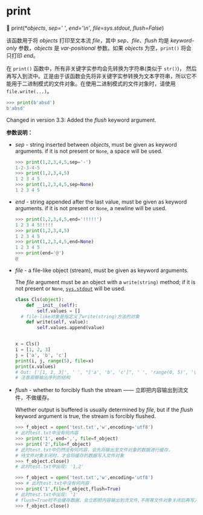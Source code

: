 # print

🔨 print(**objects*, *sep=' '*, *end='\n'*, *file=sys.stdout*, *flush=False*)

该函数用于将 *objects* 打印至文本流 *file*，其中 *sep*、*file*、*flush* 均是 *keyword-only* 参数，*objects* 是 *var-positional* 参数。如果 *objects* 为空，`print()` 将会只打印 *end*。

在 `print()` 函数中，所有非关键字实参均会先转换为字符串(类似于 `str()`)， 然后再写入到流中。正是由于该函数会先将非关键字实参转换为文本字符串，所以它不能用于二进制模式的文件对象。在使用二进制模式的文件对象时，请使用 `file.write(...)`。

```python
>>> print(b'absd')
b'absd'
```

Changed in version 3.3: Added the *flush* keyword argument.

**参数说明：**

- *sep* - string inserted between *objects*, must be given as keyword arguments. if it is not present or `None`, a space will be used.  

  ```python
  >>> print(1,2,3,4,5,sep='-')
  1-2-3-4-5
  >>> print(1,2,3,4,5)
  1 2 3 4 5
  >>> print(1,2,3,4,5,sep=None)
  1 2 3 4 5
  ```

- *end* - string appended after the last value, must be given as keyword arguments.  if it is not present or `None`, a newline will be used.  

  ```python
  >>> print(1,2,3,4,5,end='!!!!!')
  1 2 3 4 5!!!!!
  >>> print(1,2,3,4,5)
  1 2 3 4 5
  >>> print(1,2,3,4,5,end=None)
  1 2 3 4 5
  >>> print(end='@')
  @
  ```

- *file* - a file-like object (stream), must be given as keyword arguments. 

  The *file* argument must be an object with a `write(string)` method; if it is not present or `None`, [`sys.stdout`](https://docs.python.org/3.7/library/sys.html#sys.stdout) will be used. 

  ```python
  class Cls(object):
      def __init__(self):
          self.values = []
  	# file-like对象是指定义了write(string)方法的对象
      def write(self, value):
          self.values.append(value)
  
  
  x = Cls()
  i = [1, 2, 3]
  j = ['a', 'b', 'c']
  print(i, j, range(5), file=x)
  print(x.values)
  # Out: ['[1, 2, 3]', ' ', "['a', 'b', 'c']", ' ', 'range(0, 5)', '\n']
  # 注意观察输出序列的结构
  ```

- *flush* - whether to forcibly flush the stream —— 立即把内容输出到流文件，不做缓存。

  Whether output is buffered is usually determined by *file*, but if the *flush* keyword argument is true, the stream is forcibly flushed.

  ```python
  >>> f_object = open('test.txt','w',encoding='utf8')
  # 此时test.txt中没有何内容
  >>> print('1', end=',', file=f_object)
  >>> print('2',file=f_object)
  # 此时test.txt中仍然没有何内容，会先将输出至文件对象的数据进行缓存，
  # 待文件对象关闭时，才会将缓存的数据写入文件对象
  >>> f_object.close()
  # 此时test.txt中出现: '1,2'
  
  >>> f_object = open('test.txt','w',encoding='utf8')
  >>> # 此时test.txt中没有何内容
  >>> print('1',file=f_object,flush=True)
  # 此时test.txt中出现: '1'
  # flush=True时不会缓存数据，会立即把内容输出到流文件,不用等文件对象关闭后再写入
  >>> f_object.close()
  ```
